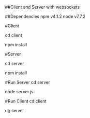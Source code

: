 ##Client and Server with websockets

##Dependencies
npm v4.1.2
node v7.7.2

#Client

cd client

npm install

#Server

cd server

npm install

#Run Server
cd server

node server.js

#Run Client
cd client

ng server

